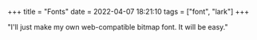 +++
title = "Fonts"
date = 2022-04-07 18:21:10
tags = ["font", "lark"]
+++

"I'll just make my own web-compatible bitmap font. It will be easy."
